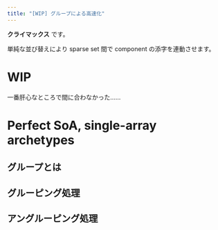 ```yaml
---
title: "[WIP] グループによる高速化"
---
```


**クライマックス** です。

単純な並び替えにより sparse set 間で component の添字を連動させます。

# WIP

一番肝心なところで間に合わなかった……

# Perfect SoA, single-array archetypes

## グループとは

## グルーピング処理

## アングルーピング処理

